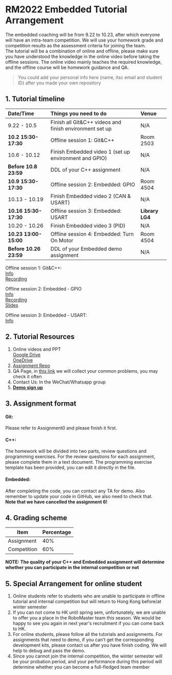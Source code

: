 # RM2022 Embedded Tutorial Arrangement
The embedded coaching will be from 9.22 to 10.23, after which everyone will have an intra-team competition. We will use your homework grade and competition results as the assessment criteria for joining the team.   
The tutorial will be a combination of online and offline, please make sure you have understood the knowledge in the online video before taking the offline sessions. The online video mainly teaches the required knowledge, and the offline course will be homework guidance and QA.

> You could add your personal info here (name, itsc email and student ID) after you made your own repository

## 1. Tutorial timeline
|  Date/Time            | Things you need to do                                   | Venue       |
|  :------------------- |  :----------------------------------------------------  | :---------- |
|9.22 - 10.5            | Finish all Git&C++ videos and finish environment set up | N/A         |
|**10.2 15:30-17:30**   | Offline session 1: Git&C++                              | Room 2503   |
|10.6 - 10.12           | Finish Embedded video 1 (set up environment and GPIO)   | N/A         |
|**Before 10.8 23:59**  | DDL of your C++ assignment                              | N/A         |
|**10.9 15:30-17:30**   | Offline session 2: Embedded: GPIO                       | Room 4504   |
|10.13 - 10.19          | Finish Embedded video 2 (CAN & USART)                   | N/A         |
|**10.16 15:30-17:30**  | Offline session 3: Embedded: USART                      | **Library LG4** |
|10.20 - 10.26          | Finish Embedded video 3 (PID)                           | N/A         |
|**10.23 13:00-15:00**  | Offline session 4: Embedded: Turn On Motor              | Room 4504   |
|**Before 10.26 23:59** | DDL of your Embedded demo assignment                    | N/A        |

Offline session 1: Git&C++:  
[Info](https://github.com/hkustenterprize/RM2022-Embedded-Tutorial-Assignments/blob/master/OfflineTuto1.md)  
[Recording](https://drive.google.com/file/d/18y9zGUAWk_Wck5rbOElfGbER6TuEUCTr/)  

Offline session 2: Embedded - GPIO   
[Info](https://github.com/hkustenterprize/RM2022-Embedded-Tutorial-Assignments/blob/master/OfflineTuto2.md)  
[Recording](https://drive.google.com/file/d/1BGXNMRVRHouamNjjZW-4Rgk1-rXZarHk/)  
[Slides](https://docs.google.com/presentation/d/1J4IOcnCIMlObgepTfUHqc1EhSssqZ3U0/edit?usp=sharing&ouid=117550537966876935671&rtpof=true&sd=true)  

Offline session 3: Embedded - USART:     
[Info](https://github.com/hkustenterprize/RM2022-Embedded-Tutorial-Assignments/blob/master/OfflineTuto3.md)  

## 2. Tutorial Resources
1. Online videos and PPT  
    [Google Drive](https://drive.google.com/drive/folders/1lGf8AZShQ3wCznJ_vuuH737vT_mro6HN?usp=sharing)    
    [OneDrive](https://hkustconnect-my.sharepoint.com/:f:/g/personal/ychengbt_connect_ust_hk/EhzVJ9SPxy1JgIA3J0LtiLABZoklW33EWMaTbPl4m6Jv4w?e=p1fw4j)  
2. [Assignment Repo](https://github.com/hkustenterprize/RM2022-Embedded-Tutorial-Assignments)
3. QA Page, in [this link](https://docs.google.com/document/d/1FTec5ciY7HCyUEiDUB_Cz2C6FzZvv20FzVZddaGbaN4/edit?usp=drivesdk) we will collect your common problems, you may check it often
4. Contact Us: In the WeChat/Whatsapp group
5. **[Demo sign up](https://docs.google.com/spreadsheets/d/1IoSDvd9TIPW_1dggNRH-mK74y9EC6J-KfCSR6_ZRHY0)** 

## 3. Assignment format
#### **Git**:  
Please refer to Assignment0 and please finish it first.     

#### **C++**:  
The homework will be divided into two parts, review questions and programming exercises. For the review questions for each assignment, please complete them in a text document. The programming exercise template has been provided, you can edit it directly in the file.     

#### **Embedded**:  
After completing the code, you can contact any TA for demo. Also remember to update your code in GitHub, we also need to check that.  
**Note that we have cancelled the assignment 6!**  

## 4. Grading scheme  
|    Item     |  Percentage  |
|  ----  | ----  |
|  Assignment   | 40%  |
|  Competition  | 60%  |

**NOTE: The quality of your C++ and Embedded assignment will determine whether you can participate in the internal competition or not**

## 5. Special Arrangement for online student
1. Online students refer to students who are unable to participate in offline tutorial and internal competition but will return to Hong Kong before/at winter semester
2. If you can not come to HK until spring sem, unfortunately, we are unable to offer you a place in the RoboMaster team this season. We would be happy to see you again in next year's recruitment if you can come back to HK.
3. For online students, please follow all the tutorials and assignments. For assignments that need to demo, if you can’t get the corresponding development kits, please contact us after you have finish coding. We will help to debug and pass the demo.
4. Since you cannot join the internal competition, the winter semester will be your probation period, and your performance during this period will determine whether you can become a full-fledged team member
